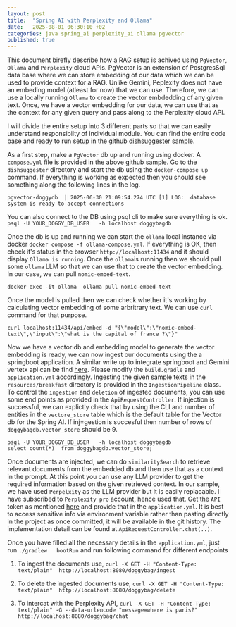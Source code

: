 ```yaml
---
layout: post
title:  "Spring AI with Perplexity and Ollama"
date:   2025-08-01 06:30:10 +02
categories: java spring_ai perplexity_ai ollama pgvector
published: true
---
```

This document birefly describe how a RAG setup is achived using `PgVector`, `Ollama` and `Perplexity` cloud APIs.
PgVector is an extension of PostgresSql data base where we can store embedding of our data which we can be used
to provide context for a RAG. Unlike Gemini, Peplexity does not have an embeding model (atleast for now) that we can use. Therefore, we can use a locally running `Ollama` to create the vector embdedding of any given text. Once, we have a vector embedding for our data, we can use that as the context for any given query and pass along to the Perplexity cloud API.

I will divide the entire setup into 3 different parts so that we can easily understand responsibilty of individual module.
You can find the entire code base and ready to run setup in the github [dishsuggester](https://github.com/deleSerna/ai-ex/tree/main/java/springAI/dishsuggester) sample.

As a first step, make a `PgVector` db up and running using docker. A `compose.yml` file is provided in the above github sample.  Go to the `dishsuggester` directory and start the db  using the `docker-compose up` command. If everything is working as expected then you should see something along the following lines in the log.

```
pgvector-doggydb  | 2025-06-30 21:09:54.274 UTC [1] LOG:  database system is ready to accept connections
```

You can also connect to the DB using psql cli to make sure everything is ok.
```psql -U YOUR_DOGGY_DB_USER   -h localhost doggybagdb```

Once the db is up and running we can start the `ollama` local instance via docker `docker compose -f ollama-compose.yml`.
If everything is OK, then check it's status in the browser `http://localhost:11434` and it should display
`Ollama is running`. Once the `ollama`is running then we should pull some `ollama` LLM so that we can use that to create the vector embedding. In our case, we can pull `nomic-embed-text`.
```
docker exec -it ollama  ollama pull nomic-embed-text
```

Once the model is pulled then we can check whether it's working by calculating vector embedding of some arbritrary text. We can use `curl` command for that purpose.
```
curl localhost:11434/api/embed -d "{\"model\":\"nomic-embed-text\",\"input\":\"what is the capital of france ?\"}"

```

Now we have a vector db and embedding model to generate the vector embedding is ready, we can now ingest our documents using the a springboot application. A similar write up to integrate springboot and Gemini vertetx api can be find [here](https://deleserna.github.io/java/spring_ai/vertex/ai/vaadin/2025/05/29/spring_ai_vertex.html).
Please modify the `build.gradle` and `application.yml` accordingly. Ingesting the given sample texts in the `resources/breakfast` directory is provided in the `IngestionPipeline` class. To control the `ingestion` and `deletion` of ingested documents, you can use some end points as provided in the `ApiRequestController`. If injection is successful, we can explictly check that by using the CLI and number of entities in the `vectore_store` table which is the default table for the
Vector db  for the Spring AI. If inj=gestion is succesful then number of rows of `doggybagdb.vector_store` should be 9.
```
psql -U YOUR_DOGGY_DB_USER   -h localhost doggybagdb
select count(*)  from doggybagdb.vector_store; 
```

Once documents are injected, we can do `similaritySearch` to retrieve relevant documents from the embedded db and then use that as a context in the prompt.  At this point you can use any LLM provider to get the required information based on the given retrieved context. In our sample, we have used `Perpelxity` as the LLM provider but it is easily replacable.
I have subscribed to `Perplexity pro` account, hence used that. Get the `API` token as mentioned [here](https://www.perplexity.ai/help-center/en/articles/10352995-api-settings) and provide that in the `application.yml`. It is best to access sensitive info via environment variable rather than pasting directly in the project as once committed, it will be available in the git history.  The implementation detail can be found at `ApiRequestController.chat(..)`.

Once you have filled all the necessary details in the `application.yml`, just run `./gradlew   bootRun` and run following command for different endpoints

1. To ingest the documents use, `curl -X GET -H "Content-Type: text/plain"  http://localhost:8080/doggybag/ingest`

2. To delete the ingested documents use, `curl -X GET -H "Content-Type: text/plain"  http://localhost:8080/doggybag/delete` 

3. To intercat with the Perplexity API, `curl -X GET -H "Content-Type: text/plain" -G --data-urlencode "message=where is paris?" http://localhost:8080/doggybag/chat`
